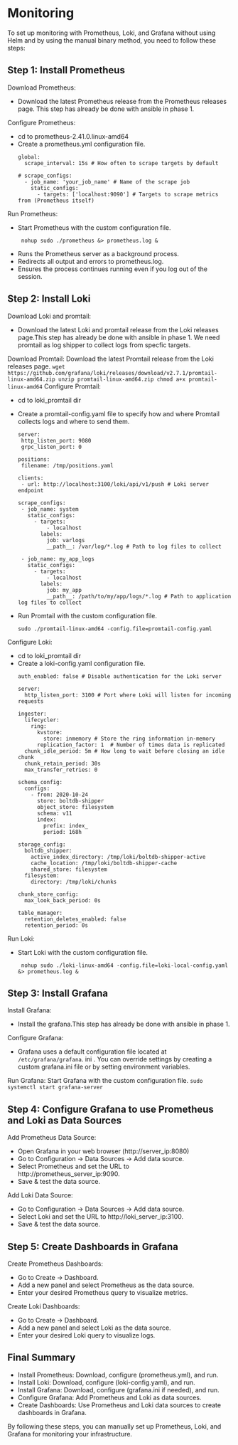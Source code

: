 # Monitoring 

To set up monitoring with Prometheus, Loki, and Grafana without using Helm and by using the manual binary method, you need to follow these steps:

## Step 1: Install Prometheus

Download Prometheus:
- Download the latest Prometheus release from the Prometheus releases page. This step has already be done with ansible in phase 1.

Configure Prometheus:
- cd to prometheus-2.41.0.linux-amd64
- Create a prometheus.yml configuration file.
    ```
    global:
      scrape_interval: 15s # How often to scrape targets by default
    
   # scrape_configs:
      - job_name: 'your_job_name' # Name of the scrape job
        static_configs:
          - targets: ['localhost:9090'] # Targets to scrape metrics from (Prometheus itself)
    ```
Run Prometheus:
- Start Prometheus with the custom configuration file.
    ```
     nohup sudo ./prometheus &> prometheus.log &
    ```
- Runs the Prometheus server as a background process.
- Redirects all output and errors to prometheus.log.
- Ensures the process continues running even if you log out of the session.

## Step 2: Install Loki

Download Loki and promtail:
- Download the latest Loki and promtail release from the Loki releases page.This step has already be done with ansible in phase 1. We need promtail as log shipper to collect logs from specfic targets.

Download Promtail:
Download the latest Promtail release from the Loki releases page.
    ```
    wget https://github.com/grafana/loki/releases/download/v2.7.1/promtail-linux-amd64.zip
    unzip promtail-linux-amd64.zip
    chmod a+x promtail-linux-amd64
    ```
Configure Promtail:
- cd to loki_promtail dir
- Create a promtail-config.yaml file to specify how and where Promtail collects logs and where to send them.
      
     ```
    server:
      http_listen_port: 9080
      grpc_listen_port: 0
    
    positions:
      filename: /tmp/positions.yaml
    
    clients:
      - url: http://localhost:3100/loki/api/v1/push # Loki server endpoint
    
    scrape_configs:
      - job_name: system
        static_configs:
          - targets:
              - localhost
            labels:
              job: varlogs
              __path__: /var/log/*.log # Path to log files to collect
    
      - job_name: my_app_logs
        static_configs:
          - targets:
              - localhost
            labels:
              job: my_app
              __path__: /path/to/my/app/logs/*.log # Path to application log files to collect
    ```
- Run Promtail with the custom configuration file.
    ```
    sudo ./promtail-linux-amd64 -config.file=promtail-config.yaml
    ```

Configure Loki:
- cd to loki_promtail dir
- Create a loki-config.yaml configuration file.
    ```
    auth_enabled: false # Disable authentication for the Loki server
    
    server:
      http_listen_port: 3100 # Port where Loki will listen for incoming requests
    
    ingester:
      lifecycler:
        ring:
          kvstore:
            store: inmemory # Store the ring information in-memory
          replication_factor: 1  # Number of times data is replicated
      chunk_idle_period: 5m # How long to wait before closing an idle chunk
      chunk_retain_period: 30s
      max_transfer_retries: 0
    
    schema_config:
      configs:
        - from: 2020-10-24
          store: boltdb-shipper
          object_store: filesystem
          schema: v11
          index:
            prefix: index_
            period: 168h
    
    storage_config:
      boltdb_shipper:
        active_index_directory: /tmp/loki/boltdb-shipper-active
        cache_location: /tmp/loki/boltdb-shipper-cache
        shared_store: filesystem
      filesystem:
        directory: /tmp/loki/chunks
    
    chunk_store_config:
      max_look_back_period: 0s
    
    table_manager:
      retention_deletes_enabled: false
      retention_period: 0s
    ```

Run Loki:
- Start Loki with the custom configuration file.
    ```
     nohup sudo ./loki-linux-amd64 -config.file=loki-local-config.yaml &> prometheus.log &
    ```

## Step 3: Install Grafana

Install Grafana:
- Install the grafana.This step has already be done with ansible in phase 1.

Configure Grafana:
- Grafana uses a default configuration file located at ```/etc/grafana/grafana```. ini . You can override settings by creating a custom grafana.ini file or by setting environment variables.

Run Grafana:
Start Grafana with the custom configuration file.
    ```
       sudo systemctl start grafana-server
    ```


## Step 4: Configure Grafana to use Prometheus and Loki as Data Sources

Add Prometheus Data Source:
- Open Grafana in your web browser (http://server_ip:8080)
- Go to Configuration -> Data Sources -> Add data source.
- Select Prometheus and set the URL to http://prometheus_server_ip:9090.
- Save & test the data source.

Add Loki Data Source:
- Go to Configuration -> Data Sources -> Add data source.
- Select Loki and set the URL to http://loki_server_ip:3100.
- Save & test the data source.

## Step 5: Create Dashboards in Grafana

Create Prometheus Dashboards:
- Go to Create -> Dashboard.
- Add a new panel and select Prometheus as the data source.
- Enter your desired Prometheus query to visualize metrics.

Create Loki Dashboards:
- Go to Create -> Dashboard.
- Add a new panel and select Loki as the data source.
- Enter your desired Loki query to visualize logs.


## Final Summary
- Install Prometheus: Download, configure (prometheus.yml), and run.
- Install Loki: Download, configure (loki-config.yaml), and run.
- Install Grafana: Download, configure (grafana.ini if needed), and run.
- Configure Grafana: Add Prometheus and Loki as data sources.
- Create Dashboards: Use Prometheus and Loki data sources to create dashboards in Grafana.

By following these steps, you can manually set up Prometheus, Loki, and Grafana for monitoring your infrastructure.
